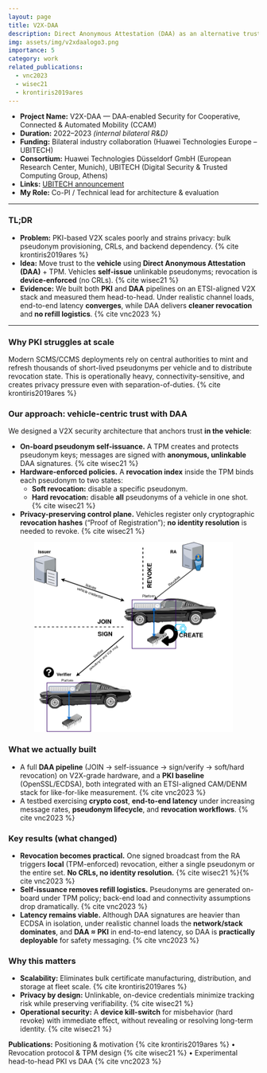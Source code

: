 ```yaml
---
layout: page
title: V2X-DAA
description: Direct Anonymous Attestation (DAA) as an alternative trust model for V2X security
img: assets/img/v2xdaalogo3.png
importance: 5
category: work
related_publications:
  - vnc2023
  - wisec21
  - krontiris2019ares
---
```



- **Project Name:** V2X-DAA — DAA-enabled Security for Cooperative, Connected & Automated Mobility (CCAM)  
- **Duration:** 2022–2023 *(internal bilateral R&D)*  
- **Funding:** Bilateral industry collaboration (Huawei Technologies Europe – UBITECH)  
- **Consortium:** Huawei Technologies Düsseldorf GmbH (European Research Center, Munich), UBITECH (Digital Security & Trusted Computing Group, Athens)  
- **Links:** [UBITECH announcement](https://ubitech.eu/ubitech-has-been-awarded-a-research-grant-on-v2x-communication-security-from-a-multinational-technology-company/)
- **My Role:** Co-PI / Technical lead for architecture & evaluation

---

### TL;DR 

- **Problem:** PKI-based V2X scales poorly and strains privacy: bulk pseudonym provisioning, CRLs, and backend dependency. {% cite krontiris2019ares %}
- **Idea:** Move trust to the **vehicle** using **Direct Anonymous Attestation (DAA)** + TPM. Vehicles **self-issue** unlinkable pseudonyms; revocation is **device-enforced** (no CRLs). {% cite wisec21 %}
- **Evidence:** We built both **PKI** and **DAA** pipelines on an ETSI-aligned V2X stack and measured them head-to-head. Under realistic channel loads, end-to-end latency **converges**, while DAA delivers **cleaner revocation** and **no refill logistics**. {% cite vnc2023 %}

---

### Why PKI struggles at scale
Modern SCMS/CCMS deployments rely on central authorities to mint and refresh thousands of short-lived pseudonyms per vehicle and to distribute revocation state. This is operationally heavy, connectivity-sensitive, and creates privacy pressure even with separation-of-duties. {% cite krontiris2019ares %}

### Our approach: vehicle-centric trust with DAA
We designed a V2X security architecture that anchors trust **in the vehicle**:

- **On-board pseudonym self-issuance.** A TPM creates and protects pseudonym keys; messages are signed with **anonymous, unlinkable** DAA signatures. {% cite wisec21 %}
- **Hardware-enforced policies.** A **revocation index** inside the TPM binds each pseudonym to two states:
  - **Soft revocation:** disable a specific pseudonym.
  - **Hard revocation:** disable **all** pseudonyms of a vehicle in one shot. {% cite wisec21 %}
- **Privacy-preserving control plane.** Vehicles register only cryptographic **revocation hashes** (“Proof of Registration”); **no identity resolution** is needed to revoke. {% cite wisec21 %}

<p align="center">
  <img src="/assets/img/DAA-daanym.png" width="400">
</p>

### What we actually built
- A full **DAA pipeline** (JOIN → self-issuance → sign/verify → soft/hard revocation) on V2X-grade hardware, and a **PKI baseline** (OpenSSL/ECDSA), both integrated with an ETSI-aligned CAM/DENM stack for like-for-like measurement. {% cite vnc2023 %}
- A testbed exercising **crypto cost**, **end-to-end latency** under increasing message rates, **pseudonym lifecycle**, and **revocation workflows**. {% cite vnc2023 %}

### Key results (what changed)
- **Revocation becomes practical.** One signed broadcast from the RA triggers **local** (TPM-enforced) revocation, either a single pseudonym or the entire set. **No CRLs, no identity resolution.** {% cite wisec21 %}{% cite vnc2023 %}
- **Self-issuance removes refill logistics.** Pseudonyms are generated on-board under TPM policy; back-end load and connectivity assumptions drop dramatically. {% cite vnc2023 %}
- **Latency remains viable.** Although DAA signatures are heavier than ECDSA in isolation, under realistic channel loads the **network/stack dominates**, and **DAA ≈ PKI** in end-to-end latency, so DAA is **practically deployable** for safety messaging. {% cite vnc2023 %}

### Why this matters
- **Scalability:** Eliminates bulk certificate manufacturing, distribution, and storage at fleet scale. {% cite krontiris2019ares %}
- **Privacy by design:** Unlinkable, on-device credentials minimize tracking risk while preserving verifiability. {% cite wisec21 %}
- **Operational security:** A **device kill-switch** for misbehavior (hard revoke) with immediate effect, without revealing or resolving long-term identity. {% cite wisec21 %}

**Publications:** Positioning & motivation {% cite krontiris2019ares %} • Revocation protocol & TPM design {% cite wisec21 %} • Experimental head-to-head PKI vs DAA {% cite vnc2023 %}